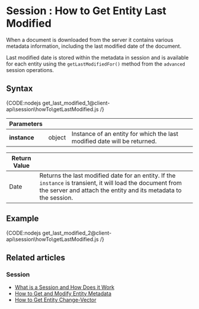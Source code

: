 # Session : How to Get Entity Last Modified 

When a document is downloaded from the server it contains various metadata information, including the last modified date of the document.  

Last modified date is stored within the metadata in session and is available for each entity using the `getLastModifiedFor()` method from the `advanced` session operations.

## Syntax

{CODE:nodejs get_last_modified_1@client-api\session\howTo\getLastModified.js /}

| Parameters | | |
| ------------- | ------------- | ----- |
| **instance** | object | Instance of an entity for which the last modified date will be returned. |

| Return Value | |
| ------------- | ----- |
| Date | Returns the last modified date for an entity. If the `instance` is transient, it will load the document from the server and attach the entity and its metadata to the session. |


## Example

{CODE:nodejs get_last_modified_2@client-api\session\howTo\getLastModified.js /}

## Related articles

### Session

- [What is a Session and How Does it Work](../../../client-api/session/what-is-a-session-and-how-does-it-work)
- [How to Get and Modify Entity Metadata](../../../client-api/session/how-to/get-and-modify-entity-metadata)
- [How to Get Entity Change-Vector](../../../client-api/session/how-to/get-entity-change-vector)
